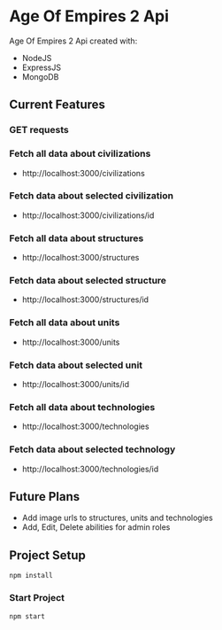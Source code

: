 # Age Of Empires 2 Api

Age Of Empires 2 Api created with:

- NodeJS
- ExpressJS
- MongoDB

## Current Features

### GET requests

###   Fetch all data about civilizations
- http://localhost:3000/civilizations

###   Fetch data about selected civilization
- http://localhost:3000/civilizations/id

###   Fetch all data about structures
- http://localhost:3000/structures

###   Fetch data about selected structure
- http://localhost:3000/structures/id

###   Fetch all data about units
- http://localhost:3000/units

###   Fetch data about selected unit
- http://localhost:3000/units/id

###   Fetch all data about technologies
- http://localhost:3000/technologies

###   Fetch data about selected technology
- http://localhost:3000/technologies/id

## Future Plans

-   Add image urls to structures, units and technologies
-   Add, Edit, Delete abilities for admin roles

## Project Setup

```
npm install
```

### Start Project

```
npm start
```
